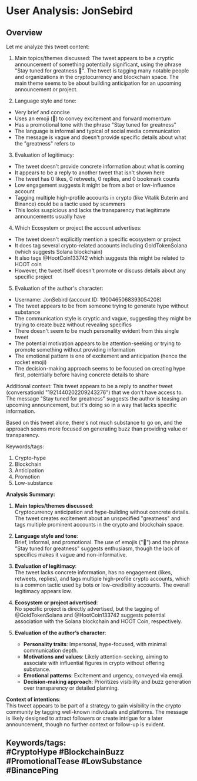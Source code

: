 # User Analysis: JonSebird

## Overview

<think>
Let me analyze this tweet content:

1. Main topics/themes discussed:
The tweet appears to be a cryptic announcement of something potentially significant, using the phrase "Stay tuned for greatness 🚀". The tweet is tagging many notable people and organizations in the cryptocurrency and blockchain space. The main theme seems to be about building anticipation for an upcoming announcement or project.

2. Language style and tone:
- Very brief and concise
- Uses an emoji (🚀) to convey excitement and forward momentum
- Has a promotional tone with the phrase "Stay tuned for greatness"
- The language is informal and typical of social media communication
- The message is vague and doesn't provide specific details about what the "greatness" refers to

3. Evaluation of legitimacy:
- The tweet doesn't provide concrete information about what is coming
- It appears to be a reply to another tweet that isn't shown here
- The tweet has 0 likes, 0 retweets, 0 replies, and 0 bookmark counts
- Low engagement suggests it might be from a bot or low-influence account
- Tagging multiple high-profile accounts in crypto (like Vitalik Buterin and Binance) could be a tactic used by scammers
- This looks suspicious and lacks the transparency that legitimate announcements usually have

4. Which Ecosystem or project the account advertises:
- The tweet doesn't explicitly mention a specific ecosystem or project
- It does tag several crypto-related accounts including GoldTokenSolana (which suggests Solana blockchain)
- It also tags @HootCoin133742 which suggests this might be related to HOOT coin
- However, the tweet itself doesn't promote or discuss details about any specific project

5. Evaluation of the author's character:
- Username: JonSebird (account ID: 1900465068393054208)
- The tweet appears to be from someone trying to generate hype without substance
- The communication style is cryptic and vague, suggesting they might be trying to create buzz without revealing specifics
- There doesn't seem to be much personality evident from this single tweet
- The potential motivation appears to be attention-seeking or trying to promote something without providing information
- The emotional pattern is one of excitement and anticipation (hence the rocket emoji)
- The decision-making approach seems to be focused on creating hype first, potentially before having concrete details to share

Additional context: This tweet appears to be a reply to another tweet (conversationId "1921440202209243276") that we don't have access to. The message "Stay tuned for greatness" suggests the author is teasing an upcoming announcement, but it's doing so in a way that lacks specific information.

Based on this tweet alone, there's not much substance to go on, and the approach seems more focused on generating buzz than providing value or transparency.

Keywords/tags:
1. Crypto-hype
2. Blockchain
3. Anticipation
4. Promotion
5. Low-substance
</think>

**Analysis Summary:**

1. **Main topics/themes discussed**:  
   Cryptocurrency anticipation and hype-building without concrete details. The tweet creates excitement about an unspecified "greatness" and tags multiple prominent accounts in the crypto and blockchain space.

2. **Language style and tone**:  
   Brief, informal, and promotional. The use of emojis ("🚀") and the phrase "Stay tuned for greatness" suggests enthusiasm, though the lack of specifics makes it vague and non-informative.

3. **Evaluation of legitimacy**:  
   The tweet lacks concrete information, has no engagement (likes, retweets, replies), and tags multiple high-profile crypto accounts, which is a common tactic used by bots or low-credibility accounts. The overall legitimacy appears low.

4. **Ecosystem or project advertised**:  
   No specific project is directly advertised, but the tagging of @GoldTokenSolana and @HootCoin133742 suggests potential association with the Solana blockchain and HOOT Coin, respectively.

5. **Evaluation of the author’s character**:  
   - **Personality traits**: Impersonal, hype-focused, with minimal communication depth.  
   - **Motivations and values**: Likely attention-seeking, aiming to associate with influential figures in crypto without offering substance.  
   - **Emotional patterns**: Excitement and urgency, conveyed via emoji.  
   - **Decision-making approach**: Prioritizes visibility and buzz generation over transparency or detailed planning.

**Context of intentions**:  
This tweet appears to be part of a strategy to gain visibility in the crypto community by tagging well-known individuals and platforms. The message is likely designed to attract followers or create intrigue for a later announcement, though no further context or follow-up is evident.

**Keywords/tags**:  
#CryptoHype #BlockchainBuzz #PromotionalTease #LowSubstance #BinancePing
---
